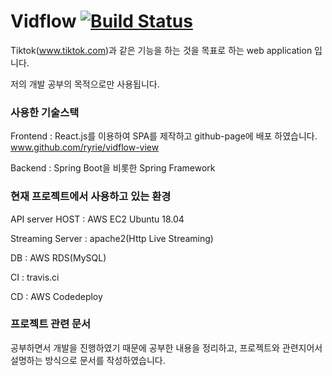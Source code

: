 # Vidflow [![Build Status](https://travis-ci.org/ryrie/vidflow.svg?branch=master)](https://travis-ci.org/ryrie/vidflow)


Tiktok(www.tiktok.com)과 같은 기능을 하는 것을 목표로 하는 web application 입니다.

저의 개발 공부의 목적으로만 사용됩니다. 

### 사용한 기술스택

Frontend : React.js를 이용하여 SPA를 제작하고 github-page에 배포 하였습니다.  www.github.com/ryrie/vidflow-view

Backend : Spring Boot을 비롯한 Spring Framework


### 현재 프로젝트에서 사용하고 있는 환경

API server HOST : AWS EC2 Ubuntu 18.04

Streaming Server : apache2(Http Live Streaming)

DB : AWS RDS(MySQL)

CI : travis.ci

CD : AWS Codedeploy

### 프로젝트 관련 문서

공부하면서 개발을 진행하였기 때문에 공부한 내용을 정리하고, 프로젝트와 관련지어서 설명하는 방식으로
문서를 작성하였습니다.



